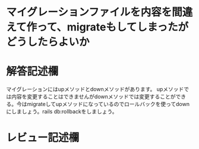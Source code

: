 # マイグレーションファイルを内容を間違えて作って、migrateもしてしまったがどうしたらよいか
# 解答記述欄
マイグレーションにはupメソッドとdownメソッドがあります。
upメソッドでは内容を変更することはできませんがdownメソッドでは変更することができる。今はmigrateしてupメソッドになっているのでロールバックを使ってdownにしましょう。rails db:rollbackをしましょう。





# レビュー記述欄
